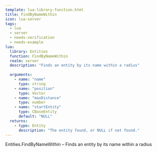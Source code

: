 ```yaml
---
template: lua-library-function.html
title: FindByNameWithin
icon: lua-server
tags:
  - lua
  - server
  - needs-verification
  - needs-example
lua:
  library: Entities
  function: FindByNameWithin
  realm: server
  description: "Finds an entity by its name within a radius"
  
  arguments:
    - name: "name"
      type: string
    - name: "position"
      type: Vector
    - name: "maxDistance"
      type: number
    - name: "startEntity"
      type: CBaseEntity
      default: "NULL"
  returns:
    - type: Entity
      description: "The entity found, or NULL if not found."
---
```


<div class="lua__search__keywords">
Entities.FindByNameWithin &#x2013; Finds an entity by its name within a radius
</div>
